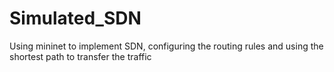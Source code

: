 # Simulated_SDN
Using mininet to implement SDN, configuring the routing rules and using the shortest path to transfer the traffic
